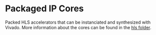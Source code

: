 Packaged IP Cores
=================

Packed HLS accelerators that can be instanciated and synthesized with Vivado. 
More information about the cores can be found in the [hls folder](../hls).
